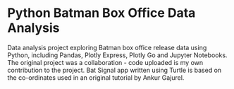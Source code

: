 # Python Batman Box Office Data Analysis  
Data analysis project exploring Batman box office release data using Python, including Pandas, Plotly Express, Plotly Go and Jupyter Notebooks. The original project was a collaboration - code uploaded is my own contribution to the project.
Bat Signal app written using Turtle is based on the co-ordinates used in an original tutorial by Ankur Gajurel.
